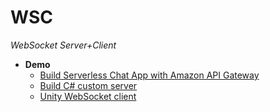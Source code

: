 # WSC

*WebSocket Server+Client*

- **Demo**
    - [Build Serverless Chat App with Amazon API Gateway](https://github.com/icodes-studio/WSC/blob/main/A/README.md)
    - [Build C# custom server](https://github.com/icodes-studio/WSC/blob/main/S/README.md)
    - [Unity WebSocket client](https://github.com/icodes-studio/WSC/blob/main/C/README.md)

